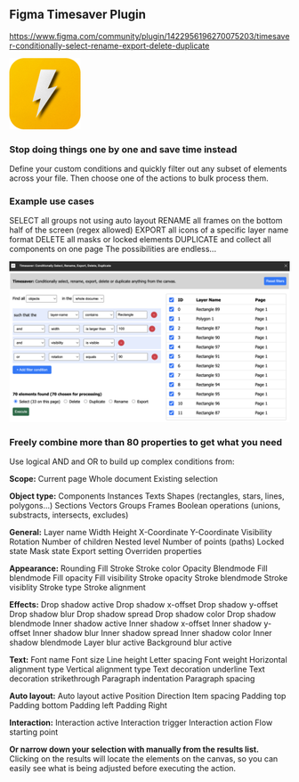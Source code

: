 ## Figma Timesaver Plugin

https://www.figma.com/community/plugin/1422956196270075203/timesaver-conditionally-select-rename-export-delete-duplicate

<p float="left">
<img src="https://github.com/fireinureeyes/figma-timesaver/blob/main/logo.png?raw=true">
</p>

### Stop doing things one by one and save time instead
Define your custom conditions and quickly filter out any subset of elements across your file.
Then choose one of the actions to bulk process them.

### Example use cases
SELECT all groups not using auto layout
RENAME all frames on the bottom half of the screen (regex allowed)
EXPORT all icons of a specific layer name format
DELETE all masks or locked elements
DUPLICATE and collect all components on one page
The possibilities are endless...

<p float="left">
 <img src="https://github.com/fireinureeyes/figma-timesaver/blob/main/screenshot.png?raw=true">
</p>

### Freely combine more than 80 properties to get what you need
Use logical AND and OR to build up complex conditions from:

**Scope:**
Current page
Whole document
Existing selection

**Object type:**
Components
Instances
Texts
Shapes (rectangles, stars, lines, polygons...)
Sections
Vectors
Groups
Frames
Boolean operations (unions, substracts, intersects, excludes)

**General:**
Layer name
Width
Height
X-Coordinate
Y-Coordinate
Visibility
Rotation
Number of children
Nested level
Number of points (paths)
Locked state
Mask state
Export setting
Overriden properties

**Appearance:**
Rounding
Fill
Stroke
Stroke color
Opacity
Blendmode
Fill blendmode
Fill opacity
Fill visibility
Stroke opacity
Stroke blendmode
Stroke visiblity
Stroke type
Stroke alignment

**Effects:**
Drop shadow active
Drop shadow x-offset
Drop shadow y-offset
Drop shadow blur
Drop shadow spread
Drop shadow color
Drop shadow blendmode
Inner shadow active
Inner shadow x-offset
Inner shadow y-offset
Inner shadow blur
Inner shadow spread
Inner shadow color
Inner shadow blendmode
Layer blur active
Background blur active


**Text:**
Font name
Font size
Line height
Letter spacing
Font weight
Horizontal alignment type
Vertical alignment type
Text decoration underline
Text decoration strikethrough
Paragraph indentation
Paragraph spacing

**Auto layout:**
Auto layout active
Position
Direction
Item spacing
Padding top
Padding bottom
Padding left
Padding Right

**Interaction:**
Interaction active
Interaction trigger
Interaction action
Flow starting point

**Or narrow down your selection with manually from the results list.** Clicking on the results will locate the elements on the canvas, so you can easily see what is being adjusted before executing the action.
